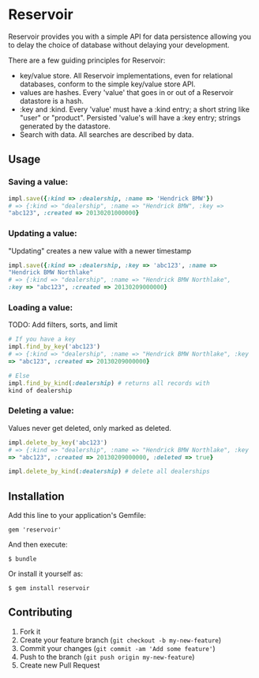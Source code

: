 # Reservoir

Reservoir provides you with a simple API for data persistence allowing
you to delay the choice of database without delaying your development.

There are a few guiding principles for Reservoir:

- key/value store. All Reservoir implementations, even for relational
databases, conform to the simple key/value store API.
- values are hashes. Every 'value' that goes in or out of a Reservoir
datastore is a hash.
- :key and :kind. Every 'value' must have a :kind entry; a short string
like "user" or "product". Persisted 'value's will have a :key entry;
strings generated by the datastore.
- Search with data. All searches are described by data.

## Usage

### Saving a value:

```ruby
impl.save({:kind => :dealership, :name => 'Hendrick BMW'})
# => {:kind => "dealership", :name => "Hendrick BMW", :key =>
"abc123", :created => 20130201000000}
```

### Updating a value:

"Updating" creates a new value with a newer timestamp

```ruby
impl.save({:kind => :dealership, :key => 'abc123', :name =>
"Hendrick BMW Northlake"
# => {:kind => "dealership", :name => "Hendrick BMW Northlake",
:key => "abc123", :created => 20130209000000}
```

### Loading a value:

TODO: Add filters, sorts, and limit

```ruby
# If you have a key
impl.find_by_key('abc123')
# => {:kind => "dealership", :name => "Hendrick BMW Northlake", :key
=> "abc123", :created => 20130209000000}

# Else
impl.find_by_kind(:dealership) # returns all records with
kind of dealership
```

### Deleting a value:

Values never get deleted, only marked as deleted.

```ruby
impl.delete_by_key('abc123')
# => {:kind => "dealership", :name => "Hendrick BMW Northlake", :key
=> "abc123", :created => 20130209000000, :deleted => true}

impl.delete_by_kind(:dealership) # delete all dealerships
```

## Installation

Add this line to your application's Gemfile:

    gem 'reservoir'

And then execute:

    $ bundle

Or install it yourself as:

    $ gem install reservoir

## Contributing

1. Fork it
2. Create your feature branch (`git checkout -b my-new-feature`)
3. Commit your changes (`git commit -am 'Add some feature'`)
4. Push to the branch (`git push origin my-new-feature`)
5. Create new Pull Request
